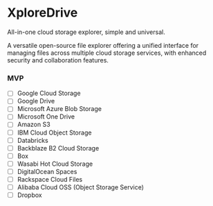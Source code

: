 # XploreDrive

All-in-one cloud storage explorer, simple and universal.

A versatile open-source file explorer offering a unified interface for managing files across multiple cloud storage services, with enhanced security and collaboration features.

### MVP

- [ ] Google Cloud Storage
- [ ] Google Drive
- [ ] Microsoft Azure Blob Storage
- [ ] Microsoft One Drive
- [ ] Amazon S3
- [ ] IBM Cloud Object Storage
- [ ] Databricks
- [ ] Backblaze B2 Cloud Storage
- [ ] Box
- [ ] Wasabi Hot Cloud Storage
- [ ] DigitalOcean Spaces
- [ ] Rackspace Cloud Files
- [ ] Alibaba Cloud OSS (Object Storage Service)
- [ ] Dropbox

